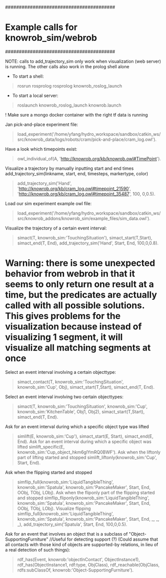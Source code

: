 ########################################
# Example calls for knowrob_sim/webrob #
########################################

NOTE: calls to add_trajectory_sim only work when visualization (web server) is running. The other calls also work in the prolog shell alone

- To start a shell: 
>rosrun rosprolog rosprolog knowrob_roslog_launch

- To start a local server: 
>roslaunch knowrob_roslog_launch knowrob.launch 

! Make sure a mongo docker container with the right tf data is running


Jan pick-and-place experiment file:
>load_experiment('/home/yfang/hydro_workspace/sandbox/catkin_ws/src/knowrob_data/logs/robots/cram/pick-and-place/cram_log.owl').

Have a look which timepoints exist:
>owl_individual_of(A, 'http://knowrob.org/kb/knowrob.owl#TimePoint').

Visualize a trajectory by manually inputting start and end times 
add_trajectory_sim(linkname, start, end, timesteps, markertype, color) 
>add_trajectory_sim('Hand', 'http://knowrob.org/kb/cram_log.owl#timepoint_21590', 'http://knowrob.org/kb/cram_log.owl#timepoint_35487', 100, 0,0.5).

Load our sim experiment example owl file:
>load_experiment('/home/yfang/hydro_workspace/sandbox/catkin_ws/src/knowrob_addons/knowrob_sim/example_files/sim_data.owl').

Visualize the trajectory of a certain event interval:
>simact(T, knowrob_sim:'TouchingSituation'), simact_start(T,Start), simact_end(T, End), add_trajectory_sim('Hand', Start, End, 100,0,0.8).

# Warning: there is some unexpected behavior from webrob in that it seems to only return one result at a time, but the predicates are actually called with all possible solutions. This gives problems for the visualization because instead of visualizing 1 segment, it will visualize all matching segments at once #
Select an event interval involving a certain objecttype:
>simact_contact(T, knowrob_sim:'TouchingSituation', knowrob_sim:'Cup', Obj), simact_start(T,Start), simact_end(T, End).

Select an event interval involving two certain objecttypes:
>simact(T, knowrob_sim:'TouchingSituation', knowrob_sim:'Cup', knowrob_sim:'KitchenTable', Obj1, Obj2), simact_start(T,Start), simact_end(T, End).

Ask for an event interval during which a specific object type was lifted
>simlift(E, knowrob_sim:'Cup'), simact_start(E, Start), simact_end(E, End).
Ask for an event interval during which a specific object was lifted
>simlift_specific(E, knowrob_sim:'Cup_object_hkm6glYmRQ0BWF').
Ask when the liftonly part of lifting started and stopped
>simlift_liftonly(knowrob_sim:'Cup', Start, End).

Ask when the flipping started and stopped
>simflip_full(knowrob_sim:'LiquidTangibleThing', knowrob_sim:'Spatula', knowrob_sim:'PancakeMaker', Start, End, OObj, TObj, LObj).
Ask when the fliponly part of the flipping started and stopped
>simflip_fliponly(knowrob_sim:'LiquidTangibleThing', knowrob_sim:'Spatula', knowrob_sim:'PancakeMaker', Start, End, OObj, TObj, LObj).
Visualize flipping
>simflip_full(knowrob_sim:'LiquidTangibleThing', knowrob_sim:'Spatula', knowrob_sim:'PancakeMaker', Start, End, _, _, _), add_trajectory_sim('Spatula', Start, End, 100,0,0.5).


Ask for an event that involves an object that is a subclass of "Object-SupportingFurniture" 
//Useful for detecting support (?) (Could assume that all contacts with those kind of objects are supported-by relations, in lieu of a real detection of such things):
>rdf_has(Event, knowrob:'objectInContact', ObjectInstance1), rdf_has(ObjectInstance1, rdf:type, ObjClass), rdf_reachable(ObjClass, rdfs:subClassOf, knowrob:'Object-SupportingFurniture').